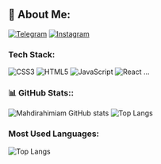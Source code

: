 ## 💫 About Me:
[![Telegram](https://img.shields.io/badge/Telegram-blue?logo=telegram)](https://t.me/Mahdirahimiam)
[![Instagram](https://img.shields.io/badge/Instagram-red?logo=instagram)](https://instagram.com/mahdirahimiam)

### Tech Stack:
![CSS3](https://img.shields.io/badge/-CSS3-1572B6?logo=css3&logoColor=white)
![HTML5](https://img.shields.io/badge/-HTML5-E34F26?logo=html5&logoColor=white)
![JavaScript](https://img.shields.io/badge/-JavaScript-F7DF1E?logo=javascript&logoColor=black)
![React](https://img.shields.io/badge/-React-61DAFB?logo=react&logoColor=black)
...

### 📊 GitHub Stats::
![Mahdirahimiam GitHub stats](https://github-readme-stats.vercel.app/api?username=Mahdirahimiam&show_icons=true&theme=radical)
![Top Langs](https://github-readme-stats.vercel.app/api/top-langs/?username=Mahdirahimiam&layout=compact&theme=radical)

### Most Used Languages:
![Top Langs](https://github-readme-stats.vercel.app/api/top-langs/?username=Mahdirahimiam&layout=compact&theme=radical)
<!--
**Mahdirahimiam/Mahdirahimiam** is a ✨ _special_ ✨ repository because its `README.md` (this file) appears on your GitHub profile.

Here are some ideas to get you started:

- 🔭 I’m currently working on ...
- 🌱 I’m currently learning ...
- 👯 I’m looking to collaborate on ...
- 🤔 I’m looking for help with ...
- 💬 Ask me about ...
- 📫 How to reach me: ...
- 😄 Pronouns: ...
- ⚡ Fun fact: ...
-->
